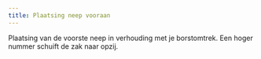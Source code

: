 ```yaml
---
title: Plaatsing neep vooraan
---
```


Plaatsing van de voorste neep in verhouding met je borstomtrek. Een hoger nummer schuift de zak naar opzij.
